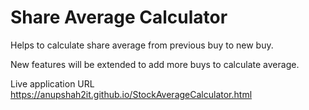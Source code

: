 # Share Average Calculator


Helps to calculate share average from previous buy to new buy.

New features will be extended to add more buys to calculate average.

Live application URL
https://anupshah2it.github.io/StockAverageCalculator.html

